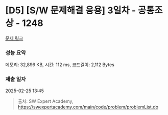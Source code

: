 # [D5] [S/W 문제해결 응용] 3일차 - 공통조상 - 1248 

[문제 링크](https://swexpertacademy.com/main/code/problem/problemDetail.do?contestProbId=AV15PTkqAPYCFAYD) 

### 성능 요약

메모리: 32,896 KB, 시간: 112 ms, 코드길이: 2,112 Bytes

### 제출 일자

2025-02-25 13:45



> 출처: SW Expert Academy, https://swexpertacademy.com/main/code/problem/problemList.do